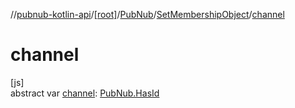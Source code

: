 //[pubnub-kotlin-api](../../../../index.md)/[[root]](../../index.md)/[PubNub](../index.md)/[SetMembershipObject](index.md)/[channel](channel.md)

# channel

[js]\
abstract var [channel](channel.md): [PubNub.HasId](../-has-id/index.md)
